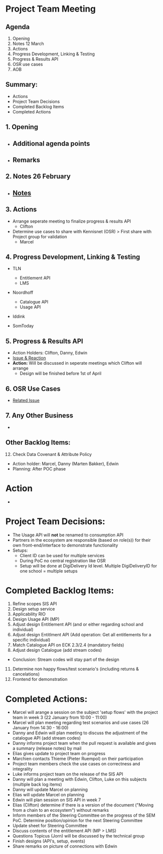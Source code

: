 # Project Team Meeting

## Agenda
1. Opening
2. Notes 12 March
3. Actions
4. Progress Development, Linking & Testing
5. Progress & Results API
6. OSR use cases
7. AOB

## Summary:
- Actions
- Project Team Decisions
- Completed Backlog Items
- Completed Actions

## 1. Opening
 - Additional agenda points
   - 
 - Remarks
   - 

## 2. Notes 26 February
- [Notes](https://github.com/stichtingsem/pilot-phase/blob/main/Project%20Team/Meeting-12-March.md)
   - 

## 3. Actions
 - Arrange seperate meeting to finalize progress & results API
      - Clifton
 - Determine use cases to share with Kennisnet (OSR) > First share with Project group for validation
      - Marcel

## 4. Progress Development, Linking & Testing
        
   - TLN
     - Entitlement API
     - LMS
   
   - Noordhoff
     - Catalogue API
     - Usage API

   - Iddink

   - SomToday
       
## 5. Progress & Results API
  - Action Holders: Clifton, Danny, Edwin
  - [Issue & Reaction](https://github.com/stichtingsem/pilot-phase/issues/14)
  - **Action:** Will be discussed in seperate meetings which Clifton will arrange
     - Design will be finished before 1st of April   

## 6. OSR Use Cases
  - [Related Issue](https://github.com/stichtingsem/pilot-phase/issues/11)


## 7. Any Other Business
  - 

## Other Backlog Items:
12. Check Data Covenant & Attribute Policy
  - Action holder: Marcel, Danny (Marten Bakker), Edwin
  - Planning: After POC phase

# Action

-

# Project Team Decisions:
 - The Usage API will **not** be renamed to consumption API
 - Partners in the ecosystem are responsible (based on role(s)) for their own front-end/interface to demonstrate functionality
 - Setups:
    - Client ID can be used for multiple services
    - During PoC no central registration like OSR
    - Setup will be done at DigiDelivery Id level. Multiple DigiDeliveryID for one school = multiple setups

# Completed Backlog Items:
1. Refine scopes SIS API
2. Design setup service
4. Applicability RIO
5. Design Usage API (MP)
7. Adjust design Entitlement API (and or either regarding school and individual)
8. Adjust design Entitlment API (Add operation: Get all entitlements for a specific individual)
9. Match Catalogue API on ECK 2.3/2.4 (mandatory fields)
10. Adjust design Catalogue (add stream codes)
  - Conclusion: Stream codes will stay part of the design
11. Determine non happy flows/test scenario's (including returns & cancelations)
13. Frontend for demonstration

# Completed Actions:
 - Marcel will arange a session on the subject 'setup flows' with the project team in week 3 (22 January from 10:00 - 11:00)
 - Marcel will plan meeting regarding test scenarios and use cases (26 January from 14:30 - 16:00)
 - Danny and Edwin will plan meeting to discuss the adjustment of the catalogue API (add stream codes)
 - Danny informs project team when the pull request is available and gives a summary (release notes) by mail
 - Elias gives update to project team on progress
 - Marchien contacts Thieme (Pieter Ruempol) on their participation
 - Project team members check the use cases on correctness and integrality
 - Luke informs project team on the release of the SIS API
 - Danny will plan a meeting with Edwin, Clifton, Luke on this subjects (multiple back log items)
 - Danny will update Marcel on planning
 - Elias will update Marcel on planning
 - Edwin will plan session on SIS API in week 7
 - Elias (Clifton) determine if there is a version of the document ("Moving from a chain to an ecosystem") without remarks
 - Inform members of the Steering Committee on the progress of the SEM PoC. Determine position/opinion for the next Steering Committee
 - Update sheet for Steering Committee
 - Discuss contents of the entitlement API (MP > LMS)
 - Questions Topicus (Jorn) will be discussed by the technical group
 - Finish designs (API's, setup, events)
 - Share remarks on picture of connections with Edwin
